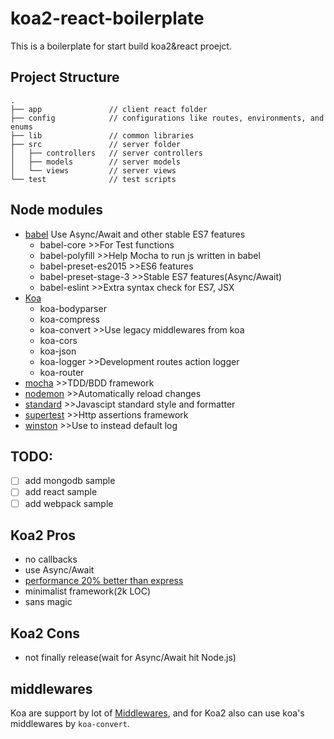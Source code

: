 # koa2-react-boilerplate

This is a boilerplate for start build koa2&react proejct.

## Project Structure
```
.
├── app               // client react folder
├── config            // configurations like routes, environments, and enums
├── lib               // common libraries
├── src               // server folder
│   ├── controllers   // server controllers
│   ├── models        // server models
│   └── views         // server views
└── test              // test scripts
```

## Node modules
* [babel](https://babeljs.io/) Use Async/Await and other stable ES7 features
  * babel-core >>For Test functions
  * babel-polyfill >>Help Mocha to run js written in babel
  * babel-preset-es2015 >>ES6 features
  * babel-preset-stage-3 >>Stable ES7 features(Async/Await)
  * babel-eslint >>Extra syntax check for ES7, JSX
* [Koa](http://koajs.com/)
  * koa-bodyparser
  * koa-compress
  * koa-convert >>Use legacy middlewares from koa
  * koa-cors
  * koa-json
  * koa-logger >>Development routes action logger
  * koa-router
* [mocha](https://mochajs.org/) >>TDD/BDD framework
* [nodemon](http://nodemon.io/) >>Automatically reload changes
* [standard](http://standardjs.com/) >>Javascipt standard style and formatter
* [supertest](https://github.com/visionmedia/supertest) >>Http assertions framework
* [winston](https://github.com/winstonjs/winston) >>Use to instead default log

## TODO:
- [ ] add mongodb sample
- [ ] add react sample
- [ ] add webpack sample

## Koa2 Pros
* no callbacks
* use Async/Await
* [performance 20% better than express](https://github.com/17koa/koa-benchmark)
* minimalist framework(2k LOC)
* sans magic

## Koa2 Cons
* not finally release(wait for Async/Await hit Node.js)

## middlewares
Koa are support by lot of [Middlewares](https://github.com/koajs/koa/wiki#middleware),
and for Koa2 also can use koa's middlewares by `koa-convert`.
